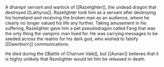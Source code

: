 A dhampir servant and warlock of [[Razelighter]], the undead dragon that destroyed [[Lathyrus]]. Razelighter took him as a servant after destroying his homeland and receiving the broken man as an audience, where he clearly no longer valued his life any further. Taking amusement in his suffering, Razelighter gave him a pet pseudodragon called Fang that was the only thing the vampiric man lived for. He was carrying messages to be seeded across the realms for his dark god, who wished to falsify [[Dawnborn]] communications.

He died during the [[Battle of Charrum Vale]], but [[Aurian]] believes that it is highly unlikely that Razelighter would let him be released in death.